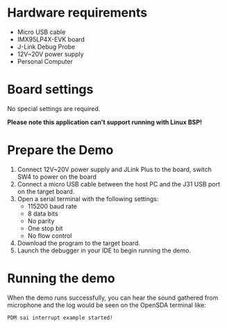 Hardware requirements
=====================
- Micro USB cable
- IMX95LP4X-EVK  board
- J-Link Debug Probe
- 12V~20V power supply
- Personal Computer

Board settings
==============
No special settings are required.

**Please note this application can't support running with Linux BSP!**

Prepare the Demo
================
1.  Connect 12V~20V power supply and JLink Plus to the board, switch SW4 to power on the board
2.  Connect a micro USB cable between the host PC and the J31 USB port on the target board.
3.  Open a serial terminal with the following settings:
    - 115200 baud rate
    - 8 data bits
    - No parity
    - One stop bit
    - No flow control
4.  Download the program to the target board.
5.  Launch the debugger in your IDE to begin running the demo.


Running the demo
===============
When the demo runs successfully, you can hear the sound gathered from microphone and the log would be seen on the OpenSDA terminal like:

~~~~~~~~~~~~~~~~~~~
PDM sai interrupt example started!
~~~~~~~~~~~~~~~~~~~
